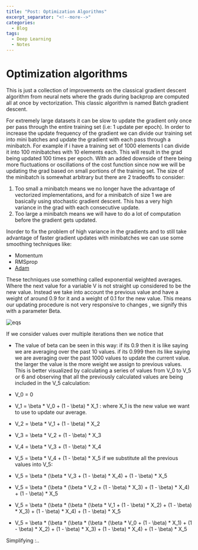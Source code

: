 ```yaml
---
title: "Post: Optimization Algorithms"
excerpt_separator: "<!--more-->"
categories:
  - Blog
tags:
  - Deep Learning
  - Notes
---
```


# Optimization algorithms
This is just a collection of improvements on the classical gradient descent algorithm from neural nets where
the grads during backprop are computed all at once by vectorization. This classic algorithm is named Batch gradient descent.

For extremely large datasets it can be slow to update the gradient only once per pass through the entire training set
(i.e: 1 update per epoch). In order to increase the update frequency of the gradient we can divide our training set into 
mini batches and update the gradient with each pass through a minibatch. For example if i have a training set of 1000 elements
I can divide it into 100 minibatches with 10 elements each. This will result in the grad being updated 100 times per epoch. 
With an added downside of there being more fluctuations or oscillations of the cost function since now we will be updating the
grad based on small portions of the training set. The size of the minibatch is somewhat arbitrary but there are 2 tradeoffs to 
consider:
1. Too small a minibatch means we no longer have the advantage of vectorized implementations, and for a minibatch of size 1 we 
are basically using stochastic gradient descent. This has a very high variance in the grad with each consecutive update.
2. Too large a minibatch means we will have to do a lot of computation before the gradient gets updated.

Inorder to fix the problem of high variance in the gradients and to still take advantage of faster gradient updates with 
minibatches we can use some smoothing techniques like:
- Momentum 
- RMSprop
- [Adam](https://arxiv.org/pdf/1412.6980.pdf)

These techniques use something called exponential weighted averages. Where the next value for a variable V is not straight up considered to be the new value. Instead we take into account the previous value and have a weight of around 0.9 for it and a weight of 0.1 for the new value. This means our updating procedure is not very responsive to changes , we signify this with a parameter Beta.


![eqs](https://i.stack.imgur.com/p8oDT.jpg)

If we consider values over multiple iterations then we notice that 







- The value of beta can be seen in this way: if its 0.9 then it is like saying we are averaging over the past 10 values. if 
its 0.999 then its like saying we are averaging over the past 1000 values to update the current value. the larger the value is the more weight we assign to previous values. This is better visualized by calculating a series of values from V_0 to V_5 or 6 and observing that all the previously calculated values are being included in the V_5 calculation:

- V_0 = 0 

- V_1 = \beta * V_0 + (1 - \beta) * X_1 : where X_1 is the new value we want to use to update our average.
- V_2 = \beta * V_1 + (1 - \beta) * X_2
- V_3 = \beta * V_2 + (1 - \beta) * X_3
- V_4 = \beta * V_3 + (1 - \beta) * X_4
- V_5 = \beta * V_4 + (1 - \beta) * X_5
if we substitute all the previous values into V_5:
- V_5 = \beta * (\beta * V_3 + (1 - \beta) * X_4) + (1 - \beta) * X_5 
- V_5 = \beta * (\beta * (\beta * V_2 + (1 - \beta) * X_3) + (1 - \beta) * X_4) + (1 - \beta) * X_5
- V_5 = \beta * (\beta * (\beta * (\beta * V_1 + (1 - \beta) * X_2) + (1 - \beta) * X_3) + (1 - \beta) * X_4) + (1 - \beta) * X_5
- V_5 = \beta * (\beta * (\beta * (\beta * (\beta * V_0 + (1 - \beta) * X_1) + (1 - \beta) * X_2) + (1 - \beta) * X_3) + (1 - \beta) * X_4) + (1 - \beta) * X_5


Simplifying :..
